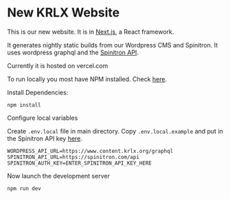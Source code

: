 # New KRLX Website
This is our new website. It is in [Next.js](https://nextjs.org/), a React framework.

It generates nightly static builds from our Wordpress CMS and Spinitron. It uses wordpress graphql and the [Spinitron API](https://spinitron.github.io/v2api/).

Currently it is hosted on vercel.com



To run locally you most have NPM installed. Check [here](https://www.npmjs.com/get-npm).

Install Dependencies:

`npm install`

Configure local variables

Create `.env.local` file in main directory. Copy `.env.local.example` and put in the Spinitron API key [here](https://spinitron.com/station/automation/panel).

```
WORDPRESS_API_URL=https://www.content.krlx.org/graphql
SPINITRON_API_URL=https://spinitron.com/api
SPINITRON_AUTH_KEY=ENTER_SPINITRON_API_KEY_HERE
```

Now launch the development server

`npm run dev`
